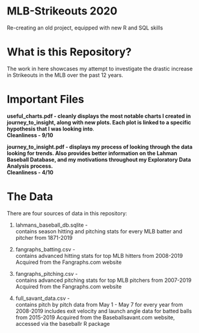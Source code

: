 # MLB-Strikeouts 2020

Re-creating an old project, equipped with new R and SQL skills

# What is this Repository?

The work in here showcases my attempt to investigate the drastic increase in Strikeouts in the MLB over the past 12 years.

# Important Files

**useful_charts.pdf - cleanly displays the most notable charts I created in journey_to_insight, along with new plots.
Each plot is linked to a specific hypothesis that I was looking into**.  
**Cleanliness - 9/10**  

**journey_to_insight.pdf - displays my process of looking through the data looking for trends.
Also provides better information on the Lahman Baseball Database, and my motivations throughout my Exploratory Data Analysis process.  
Cleanliness - 4/10**

# The Data

There are four sources of data in this repository:

1. lahmans_baseball_db.sqlite -  
contains season hitting and pitching stats for every MLB batter and pitcher from 1871-2019

2. fangraphs_batting.csv -  
contains advanced hitting stats for top MLB hitters from 2008-2019
Acquired from the Fangraphs.com website

3. fangraphs_pitching.csv -  
contains advanced pitching stats for top MLB pitchers from 2007-2019
Acquired from the Fangraphs.com website

4. full_savant_data.csv -  
contains pitch by pitch data from May 1 - May 7 for every year from 2008-2019
includes exit velocity and launch angle data for batted balls from 2015-2019
Acquired from the Baseballsavant.com website, accessed via the baseballr R package
